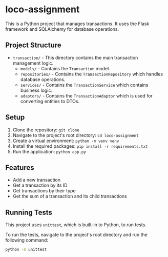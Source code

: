 # loco-assignment

This is a Python project that manages transactions. It uses the Flask framework and SQLAlchemy for database operations.

## Project Structure

- `transaction/` - This directory contains the main transaction management logic.
  - `models/` - Contains the `Transaction` model.
  - `repositories/` - Contains the `TransactionRepository` which handles database operations.
  - `services/` - Contains the `TransactionService` which contains business logic.
  - `adaptors/` - Contains the `TransactionAdaptor` which is used for converting entities to DTOs.

## Setup

1. Clone the repository: `git clone`
2. Navigate to the project's root directory: `cd loco-assignment`
3. Create a virtual environment: `python -m venv venv`
4. Install the required packages: `pip install -r requirements.txt`
5. Run the application: `python app.py`

## Features

- Add a new transaction
- Get a transaction by its ID
- Get transactions by their type
- Get the sum of a transaction and its child transactions

## Running Tests

This project uses `unittest`, which is built-in to Python, to run tests. 

To run the tests, navigate to the project's root directory and run the following command:

```bash
python -m unittest
